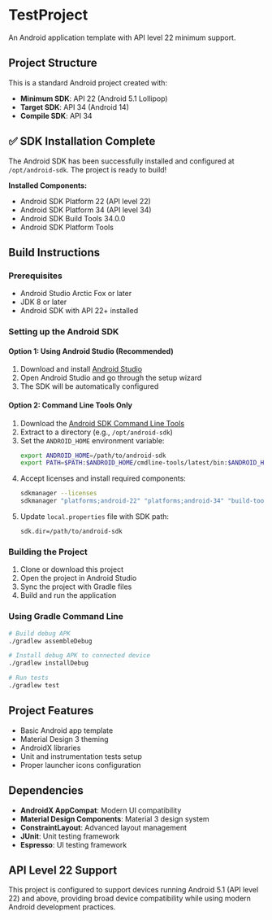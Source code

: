 # TestProject

An Android application template with API level 22 minimum support.

## Project Structure

This is a standard Android project created with:
- **Minimum SDK**: API 22 (Android 5.1 Lollipop)
- **Target SDK**: API 34 (Android 14)
- **Compile SDK**: API 34

## ✅ SDK Installation Complete

The Android SDK has been successfully installed and configured at `/opt/android-sdk`. The project is ready to build!

**Installed Components:**
- Android SDK Platform 22 (API level 22)
- Android SDK Platform 34 (API level 34) 
- Android SDK Build Tools 34.0.0
- Android SDK Platform Tools

## Build Instructions

### Prerequisites
- Android Studio Arctic Fox or later
- JDK 8 or later
- Android SDK with API 22+ installed

### Setting up the Android SDK

#### Option 1: Using Android Studio (Recommended)
1. Download and install [Android Studio](https://developer.android.com/studio)
2. Open Android Studio and go through the setup wizard
3. The SDK will be automatically configured

#### Option 2: Command Line Tools Only
1. Download the [Android SDK Command Line Tools](https://developer.android.com/studio#command-tools)
2. Extract to a directory (e.g., `/opt/android-sdk`)
3. Set the `ANDROID_HOME` environment variable:
   ```bash
   export ANDROID_HOME=/path/to/android-sdk
   export PATH=$PATH:$ANDROID_HOME/cmdline-tools/latest/bin:$ANDROID_HOME/platform-tools
   ```
4. Accept licenses and install required components:
   ```bash
   sdkmanager --licenses
   sdkmanager "platforms;android-22" "platforms;android-34" "build-tools;34.0.0"
   ```
5. Update `local.properties` file with SDK path:
   ```
   sdk.dir=/path/to/android-sdk
   ```

### Building the Project

1. Clone or download this project
2. Open the project in Android Studio
3. Sync the project with Gradle files
4. Build and run the application

### Using Gradle Command Line

```bash
# Build debug APK
./gradlew assembleDebug

# Install debug APK to connected device
./gradlew installDebug

# Run tests
./gradlew test
```

## Project Features

- Basic Android app template
- Material Design 3 theming
- AndroidX libraries
- Unit and instrumentation tests setup
- Proper launcher icons configuration

## Dependencies

- **AndroidX AppCompat**: Modern UI compatibility
- **Material Design Components**: Material 3 design system
- **ConstraintLayout**: Advanced layout management
- **JUnit**: Unit testing framework
- **Espresso**: UI testing framework

## API Level 22 Support

This project is configured to support devices running Android 5.1 (API level 22) and above, providing broad device compatibility while using modern Android development practices.
